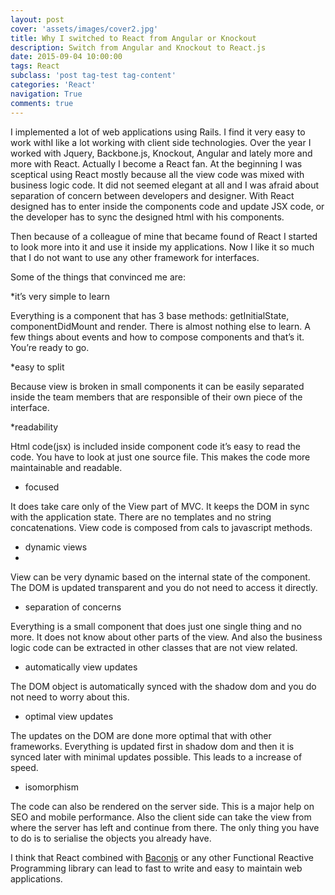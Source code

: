 ```yaml
---
layout: post
cover: 'assets/images/cover2.jpg'
title: Why I switched to React from Angular or Knockout
description: Switch from Angular and Knockout to React.js
date: 2015-09-04 10:00:00
tags: React
subclass: 'post tag-test tag-content'
categories: 'React'
navigation: True
comments: true
---
```


I implemented a lot of web applications using Rails. I find it very easy to work withI like a lot working with client side technologies. Over the year I worked with Jquery, Backbone.js, Knockout, Angular and lately more and more with React. Actually I become a React fan. At the beginning I was sceptical using React mostly because all the view code was mixed with business logic code. It did not seemed elegant at all and I was afraid about separation of concern between developers and designer. With React designed has to enter inside the components code and update JSX code, or the developer has to sync the designed html with his components.

Then because of a colleague of mine that became found of React I started to look more into it and use it inside my applications. Now I like it so much that I do not want to use any other framework for interfaces.

Some of the things that convinced me are:

*it’s very simple to learn

Everything is a component that has 3 base methods: getInitialState, componentDidMount and render. There is almost nothing else to learn. A few things about events and how to compose components and that’s it. You’re ready to go.

*easy to split

Because view is broken in small components it can be easily separated inside the team members that are responsible of their own piece of the interface.

*readability

Html code(jsx) is included inside component code it’s easy to read the code. You have to look at just one source file. This makes the code more maintainable and readable.


* focused

It does take care only of the View part of MVC. It keeps the DOM in sync with the application state. There are no templates and no string concatenations. View code is composed from cals to javascript methods.

* dynamic views
*
View can be very dynamic based on the internal state of the component. The DOM is updated transparent and you do not need to access it directly.

* separation of concerns

Everything is a small component that does just one single thing and no more. It does not know about other parts of the view. And also the business logic code can be extracted in other classes that are not view related.

* automatically view updates

The DOM object is automatically synced with the shadow dom and you do not need to worry about this.

* optimal view updates

The updates on the DOM are done more optimal that with other frameworks. Everything is updated first in shadow dom and then it is synced later with minimal updates possible. This leads to a increase of speed.


* isomorphism

The code can also be rendered on the server side. This is a major help on SEO and mobile performance. Also the client side can take the view from where the server has left and continue from there. The only thing you have to do is to serialise the objects you already have.

I think that React combined with [Baconjs](https://baconjs.github.io/api.html) or any other Functional Reactive Programming library can lead to fast to write and easy to maintain web applications.
